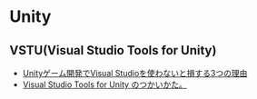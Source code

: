 # Unity


## VSTU(Visual Studio Tools for Unity)


- [Unityゲーム開発でVisual Studioを使わないと損する3つの理由](http://www.atmarkit.co.jp/ait/articles/1501/08/news002.html)	
- [Visual Studio Tools for Unity のつかいかた。](http://tyheeeee.hateblo.jp/entry/2015/03/06/Visual_Studio_Tools_for_Unity_%E3%81%AE%E3%81%A4%E3%81%8B%E3%81%84%E3%81%8B%E3%81%9F%E3%80%82)